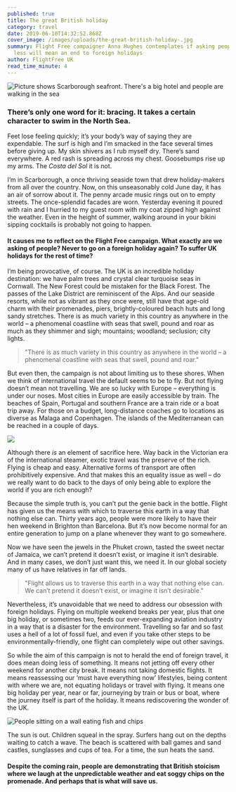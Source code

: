 ```yaml
---
published: true
title: The great British holiday
category: travel
date: 2019-06-10T14:32:52.868Z
cover_image: /images/uploads/the-great-british-holiday-.jpg
summary: Flight Free campaigner Anna Hughes contemplates if asking people to fly
  less will mean an end to foreign holidays
author: FlightFree UK
read_time_minute: 4
---
```

![Picture shows Scarborough seafront. There's a big hotel and people are walking in the sea](/images/uploads/scarborough.jpg "Scarborough")

### There’s only one word for it: bracing. It takes a certain character to swim in the North Sea.

Feet lose feeling quickly; it’s your body’s way of saying they are expendable. The surf is high and I’m smacked in the face several times before giving up. My skin shivers as I rub myself dry. There’s sand everywhere. A red rash is spreading across my chest. Goosebumps rise up my arms. The *Costa del Sol* it is not.

I’m in Scarborough, a once thriving seaside town that drew holiday-makers from all over the country. Now, on this unseasonably cold June day, it has an air of sorrow about it. The penny arcade music rings out on to empty streets. The once-splendid facades are worn. Yesterday evening it poured with rain and I hurried to my guest room with my coat zipped high against the weather. Even in the height of summer, walking around in your bikini sipping cocktails is probably not going to happen.

#### It causes me to reflect on the Flight Free campaign. What exactly are we asking of people? Never to go on a foreign holiday again? To suffer UK holidays for the rest of time?

I’m being provocative, of course. The UK is an incredible holiday destination: we have palm trees and crystal clear turquoise seas in Cornwall. The New Forest could be mistaken for the Black Forest. The passes of the Lake District are reminiscent of the Alps. And our seaside resorts, while not as vibrant as they once were, still have that age-old charm with their promenades, piers, brightly-coloured beach huts and long sandy stretches. There is as much variety in this country as anywhere in the world – a phenomenal coastline with seas that swell, pound and roar as much as they shimmer and sigh; mountains; woodland; seclusion; city lights. 

> "There is as much variety in this country as anywhere in the world – a phenomenal coastline with seas that swell, pound and roar."

But even then, the campaign is not about limiting us to these shores. When we think of international travel the default seems to be to fly. But not flying doesn’t mean not travelling. We are so lucky with Europe – everything is under our noses. Most cities in Europe are easily accessible by train. The beaches of Spain, Portugal and southern France are a train ride or a boat trip away. For those on a budget, long-distance coaches go to locations as diverse as Malaga and Copenhagen. The islands of the Mediterranean can be reached in a couple of days. 

![](/images/uploads/waves.jpg)

Although there *is* an element of sacrifice here. Way back in the Victorian era of the international steamer, exotic travel was the preserve of the rich. Flying is cheap and easy. Alternative forms of transport are often prohibitively expensive. And that makes this an equality issue as well – do we really want to do back to the days of only being able to explore the world if you are rich enough? 

Because the simple truth is, you can’t put the genie back in the bottle. Flight has given us the means with which to traverse this earth in a way that nothing else can. Thirty years ago, people were more likely to have their hen weekend in Brighton than Barcelona. But it’s now become normal for an entire generation to jump on a plane whenever they want to go somewhere. 

Now we have seen the jewels in the Phuket crown, tasted the sweet nectar of Jamaica, we can’t pretend it doesn’t exist, or imagine it isn’t desirable. And in many cases, we don’t just want this, we need it. In our global society many of us have relatives in far off lands.

> "Flight allows us to traverse this earth in a way that nothing else can. We can’t pretend it doesn’t exist, or imagine it isn’t desirable."

Nevertheless, it’s unavoidable that we need to address our obsession with foreign holidays. Flying on multiple weekend breaks per year, plus that one big holiday, or sometimes two, feeds our ever-expanding aviation industry in a way that is a disaster for the environment. Travelling so far and so fast uses a hell of a lot of fossil fuel, and even if you take other steps to be environmentally-friendly, one flight can completely wipe out other savings. 

So while the aim of this campaign is not to herald the end of foreign travel, it does mean doing less of something. It means not jetting off every other weekend for another city break. It means not taking domestic flights. It means reassessing our ‘must have everything now’ lifestyles, being content with where we are, not equating holidays or travel with flying. It means one big holiday per year, near or far, journeying by train or bus or boat, where the journey itself is part of the holiday. It means rediscovering the wonder of the UK.

![People sitting on a wall eating fish and chips](/images/uploads/people_eating_fish_and_chips.jpg)

The sun is out. Children squeal in the spray. Surfers hang out on the depths waiting to catch a wave. The beach is scattered with ball games and sand castles, sunglasses and cups of tea. For a time, the sun heats the sand. 

#### Despite the coming rain, people are demonstrating that British stoicism where we laugh at the unpredictable weather and eat soggy chips on the promenade. And perhaps that is what will save us.